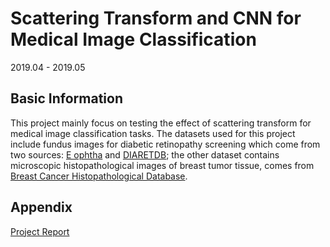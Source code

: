 # Scattering Transform and CNN for Medical Image Classification 
2019.04 - 2019.05
## Basic Information
This project mainly focus on testing the effect of scattering transform for medical image classification tasks. The datasets used for this project include fundus images for diabetic retinopathy screening which come from two sources: [E ophtha](http://dx.doi.org/10.1016/j.irbm.2013.01.010) and [DIARETDB](http://www.it.lut.fi/project/imageret/diaretdb1/); the other dataset contains microscopic histopathological images of breast tumor tissue, comes from [Breast Cancer Histopathological Database](https://web.inf.ufpr.br/vri/databases/breast-cancer-histopathological-database-breakhis/).

## Appendix
[Project Report](https://github.com/Heimine/School_Project/blob/master/Scattering%20Transform%20and%20CNN%20for%20Medical%20Image%20Classification/Project_Report.pdf)
